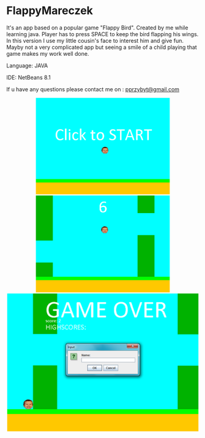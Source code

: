 # FlappyMareczek


It's an app based on a popular game "Flappy Bird".
Created by me while learning java. 
Player has to press SPACE to keep the bird flapping his wings.
In this version I use my little cousin's face to interest him and give fun.
Mayby not a very complicated app but seeing a smile of a child playing that game
makes my work well done.

Language: JAVA

IDE: NetBeans 8.1


If u have any questions please contact me on : pprzybyt@gmail.com

<p align="center">
  <img src="FM1.png" width="350"/>
  <img src="FM0.png" width="350"/>
  <br>
    <img src="FM2.png" width="500"/>
</p>

